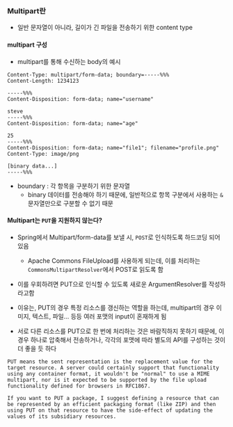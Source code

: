 ### Multipart란
- 일반 문자열이 아니라, 길이가 긴 파일을 전송하기 위한 content type
#### multipart 구성
- multipart를 통해 수신하는 body의 예시
```text
Content-Type: multipart/form-data; boundary=-----%%%
Content-Length: 1234123

-----%%%
Content-Disposition: form-data; name="username"

steve
-----%%%
Content-Disposition: form-data; name="age"

25
-----%%%
Content-Disposition: form-data; name="file1"; filename="profile.png"
Content-Type: image/png

[binary data...]
-----%%%
```

- boundary : 각 항목을 구분하기 위한 문자열
  - binary 데이터를 전송해야 하기 때문에, 일반적으로 항목 구분에서 사용하는 `&` 문자열만으로 구분할 수 없기 때문
#### Multipart는 `PUT`을 지원하지 않는다?
- Spring에서 Multipart/form-data를 보낼 시, `POST`로 인식하도록 하드코딩 되어 있음
  - Apache Commons FileUpload를 사용하게 되는데, 이를 처리하는 `CommonsMultipartResolver`에서 POST로 읽도록 함
- 이를 우회하려면 PUT으로 인식할 수 있도록 새로운 ArgumentResolver를 작성하라고함

- 이유는, PUT의 경우 특정 리소스를 갱신하는 역할을 하는데, multipart의 경우 이미지, 텍스트, 파일... 등등 여러 포맷의 input이 혼재하게 됨
- 서로 다른 리소스를 PUT으로 한 번에 처리하는 것은 바람직하지 못하기 때문에, 이 경우 하나로 압축해서 전송하거나, 각각의 포맷에 따라 별도의 API를 구성하는 것이 더 좋을 듯 하다
```text
PUT means the sent representation is the replacement value for the target resource. A server could certainly support that functionality using any container format, it wouldn't be "normal" to use a MIME multipart, nor is it expected to be supported by the file upload functionality defined for browsers in RFC1867.

If you want to PUT a package, I suggest defining a resource that can be represented by an efficient packaging format (like ZIP) and then using PUT on that resource to have the side-effect of updating the values of its subsidiary resources.
```
